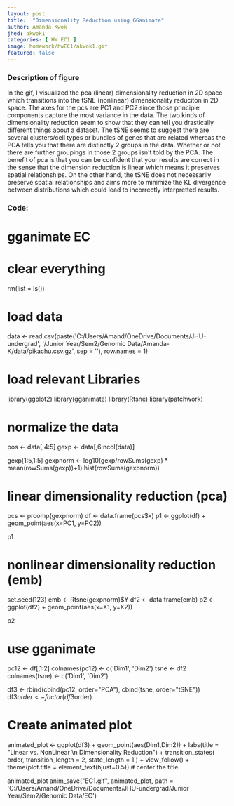 ```yaml
---
layout: post
title:  "Dimensionality Reduction using GGanimate"
author: Amanda Kwok
jhed: akwok1
categories: [ HW EC1 ]
image: homework/hwEC1/akwok1.gif
featured: false
---
```


### Description of figure
In the gif, I visualized the pca (linear) dimensionality reduction in 2D space which transitions into the tSNE (nonlinear) dimensionality reduciton in 2D space. The axes for the pcs are PC1 and PC2 since those principle components capture the most variance in the data. The two kinds of dimensionality reduction seem to show that they can tell you drastically different things about a dataset. The tSNE seems to suggest there are several clusters/cell types or bundles of genes that are related whereas the PCA tells you that there are distinctly 2 groups in the data. Whether or not there are further groupings in those 2 groups isn't told by the PCA. The benefit of pca is that you can be confident that your results are correct in the sense that the dimension reduction is linear which means it preserves spatial relationships. On the other hand, the tSNE does not necessarily preserve spatial relationships and aims more to minimize the KL divergence between distributions which could lead to incorrectly interpretted results. 


### Code:
# gganimate EC

# clear everything
rm(list = ls())

# load data
data <- read.csv(paste('C:/Users/Amand/OneDrive/Documents/JHU-undergrad',
               '/Junior Year/Sem2/Genomic Data/Amanda-K/data/pikachu.csv.gz', sep = ''), 
         row.names = 1)

# load relevant Libraries
library(ggplot2)
library(gganimate)
library(Rtsne)
library(patchwork)

# normalize the data
pos <- data[,4:5]
gexp <- data[,6:ncol(data)]

gexp[1:5,1:5]
gexpnorm <- log10(gexp/rowSums(gexp) * mean(rowSums(gexp))+1)
hist(rowSums(gexpnorm))

# linear dimensionality reduction (pca)
pcs <- prcomp(gexpnorm)
df <- data.frame(pcs$x)
p1 <- ggplot(df) + geom_point(aes(x=PC1, y=PC2))

p1

# nonlinear dimensionality reduction (emb)
set.seed(123)
emb <- Rtsne(gexpnorm)$Y
df2 <- data.frame(emb)
p2 <- ggplot(df2) + geom_point(aes(x=X1, y=X2))

p2


# use gganimate
pc12 <- df[,1:2]
colnames(pc12) <- c('Dim1', 'Dim2')
tsne <- df2
colnames(tsne) <- c('Dim1', 'Dim2')

df3 <- rbind(cbind(pc12, order="PCA"), 
                   cbind(tsne, order="tSNE"))
df3$order <- factor(df3$order)

# Create animated plot
animated_plot <- ggplot(df3) +
  geom_point(aes(Dim1,Dim2)) +
  labs(title = "Linear vs. NonLinear \n Dimensionality Reduction") +
  transition_states(
    order,
    transition_length = 2,
    state_length = 1
  ) +
  view_follow() +
  theme(plot.title = element_text(hjust=0.5)) # center the title
  

animated_plot
anim_save("EC1.gif", animated_plot, path = 'C:/Users/Amand/OneDrive/Documents/JHU-undergrad/Junior Year/Sem2/Genomic Data/EC')









